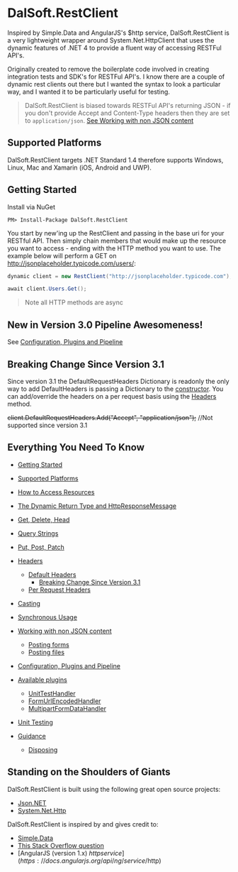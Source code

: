 # DalSoft.RestClient

Inspired by Simple.Data and AngularJS's $http service, DalSoft.RestClient is a very lightweight wrapper around System.Net.HttpClient that uses the dynamic features of .NET 4 to provide a fluent way of accessing RESTFul API's. 

Originally created to remove the boilerplate code involved in creating integration tests and SDK's for RESTFul API's. I know there are a couple of dynamic rest clients out there but I wanted the syntax to look a particular way, and I wanted it to be particularly useful for testing.

> DalSoft.RestClient is biased towards RESTFul API's returning JSON - if you don't provide Accept and Content-Type headers then they are set to `application/json`. [See Working with non JSON content](https://github.com/DalSoft/DalSoft.RestClient/wiki/Working-with-non-JSON-content)

## Supported Platforms

DalSoft.RestClient targets .NET Standard 1.4 therefore supports Windows, Linux, Mac and Xamarin (iOS, Android and UWP).  

## Getting Started

Install via NuGet

```dos
PM> Install-Package DalSoft.RestClient
```

You start by new'ing up the RestClient and passing in the base uri for your RESTful API. Then simply chain members that would make up the resource you want to access - ending with the HTTP method you want to use. The example below will perform a GET on http://jsonplaceholder.typicode.com/users/: 

```cs
dynamic client = new RestClient("http://jsonplaceholder.typicode.com");

await client.Users.Get();
```
> Note all HTTP methods are async

## New in Version 3.0 Pipeline Awesomeness!

See [Configuration, Plugins and Pipeline](https://github.com/DalSoft/DalSoft.RestClient/wiki/Configuration,-Plugins-and-Pipeline)

## Breaking Change Since Version 3.1
Since version 3.1 the DefaultRequestHeaders Dictionary is readonly the only way to add DefaultHeaders is passing a Dictionary to the [constructor](https://github.com/DalSoft/DalSoft.RestClient/wiki/Headers). You can add/override the headers on a per request basis using the [Headers](https://github.com/DalSoft/DalSoft.RestClient/wiki/Headers#per-request-headers) method.

~~client.DefaultRequestHeaders.Add("Accept", "application/json");~~ //Not supported since version 3.1

## Everything You Need To Know

* [Getting Started](https://github.com/DalSoft/DalSoft.RestClient/wiki/Getting-Started)

* [Supported Platforms](https://github.com/DalSoft/DalSoft.RestClient/wiki/Supported-Platforms)

* [How to Access Resources](https://github.com/DalSoft/DalSoft.RestClient/wiki/How-to-Access-Resources)

* [The Dynamic Return Type and HttpResponseMessage](https://github.com/DalSoft/DalSoft.RestClient/wiki/The-Dynamic-Return-Type-and-HttpResponseMessage)

* [Get, Delete, Head](https://github.com/DalSoft/DalSoft.RestClient/wiki/Get,-Delete,-Head)

* [Query Strings](https://github.com/DalSoft/DalSoft.RestClient/wiki/Query-Strings)

* [Put, Post, Patch](https://github.com/DalSoft/DalSoft.RestClient/wiki/Put,-Post,-Patch)

* [Headers](https://github.com/DalSoft/DalSoft.RestClient/wiki/Headers)
  * [Default Headers](https://github.com/DalSoft/DalSoft.RestClient/wiki/Headers#default-headers)
    * [Breaking Change Since Version 3.1](https://github.com/DalSoft/DalSoft.RestClient/wiki/Headers#breaking-change-since-version-31)
  * [Per Request Headers](https://github.com/DalSoft/DalSoft.RestClient/wiki/Headers#per-request-headers)

* [Casting](https://github.com/DalSoft/DalSoft.RestClient/wiki/Casting)

* [Synchronous Usage](https://github.com/DalSoft/DalSoft.RestClient/wiki/Synchronous-Usage)

* [Working with non JSON content](https://github.com/DalSoft/DalSoft.RestClient/wiki/Working-with-non-JSON-content)
  * [Posting forms](https://github.com/DalSoft/DalSoft.RestClient/wiki/Available-Plugins#formurlencodedhandler)
  * [Posting files](https://github.com/DalSoft/DalSoft.RestClient/wiki/Available-Plugins#multipartformdatahandler)

* [Configuration, Plugins and Pipeline](https://github.com/DalSoft/DalSoft.RestClient/wiki/Configuration,-Plugins-and-Pipeline)

* [Available plugins](https://github.com/DalSoft/DalSoft.RestClient/wiki/Available-Plugins)
  * [UnitTestHandler](https://github.com/DalSoft/DalSoft.RestClient/wiki/Available-Plugins#unittesthandler)
  * [FormUrlEncodedHandler](https://github.com/DalSoft/DalSoft.RestClient/wiki/Available-Plugins#formurlencodedhandler)
  * [MultipartFormDataHandler](https://github.com/DalSoft/DalSoft.RestClient/wiki/Available-Plugins#multipartformdatahandler)

* [Unit Testing](https://github.com/DalSoft/DalSoft.RestClient/wiki/Unit-Testing)

* [Guidance](https://github.com/DalSoft/DalSoft.RestClient/wiki/Guidance)
  * [Disposing](https://github.com/DalSoft/DalSoft.RestClient/wiki/Guidance#disposing)

## Standing on the Shoulders of Giants

DalSoft.RestClient is built using the following great open source projects:
* [Json.NET](http://www.newtonsoft.com/json)
* [System.Net.Http](https://github.com/dotnet/corefx/tree/master/src/System.Net.Http)

DalSoft.RestClient is inspired by and gives credit to:
* [Simple.Data](http://simplefx.org/simpledata/docs/index.html)
* [This Stack Overflow question](http://stackoverflow.com/questions/12634250/possible-to-get-chained-value-of-dynamicobject)
* [AngularJS (version 1.x) $http service](https://docs.angularjs.org/api/ng/service/$http)



